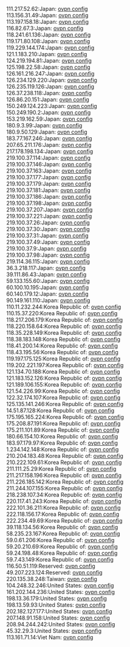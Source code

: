 111.217.52.62:Japan: [ovpn config](vpn/111_217_52_62.ovpn)  
113.156.31.49:Japan: [ovpn config](vpn/113_156_31_49.ovpn)  
113.197.158.18:Japan: [ovpn config](vpn/113_197_158_18.ovpn)  
116.82.67.3:Japan: [ovpn config](vpn/116_82_67_3.ovpn)  
118.241.61.136:Japan: [ovpn config](vpn/118_241_61_136.ovpn)  
119.171.80.108:Japan: [ovpn config](vpn/119_171_80_108.ovpn)  
119.229.144.174:Japan: [ovpn config](vpn/119_229_144_174.ovpn)  
121.1.183.210:Japan: [ovpn config](vpn/121_1_183_210.ovpn)  
124.219.194.81:Japan: [ovpn config](vpn/124_219_194_81.ovpn)  
125.198.22.58:Japan: [ovpn config](vpn/125_198_22_58.ovpn)  
126.161.216.247:Japan: [ovpn config](vpn/126_161_216_247.ovpn)  
126.234.129.220:Japan: [ovpn config](vpn/126_234_129_220.ovpn)  
126.235.119.126:Japan: [ovpn config](vpn/126_235_119_126.ovpn)  
126.37.238.118:Japan: [ovpn config](vpn/126_37_238_118.ovpn)  
126.86.20.151:Japan: [ovpn config](vpn/126_86_20_151.ovpn)  
150.249.124.223:Japan: [ovpn config](vpn/150_249_124_223.ovpn)  
150.249.190.2:Japan: [ovpn config](vpn/150_249_190_2.ovpn)  
153.219.162.59:Japan: [ovpn config](vpn/153_219_162_59.ovpn)  
180.9.3.99:Japan: [ovpn config](vpn/180_9_3_99.ovpn)  
180.9.50.129:Japan: [ovpn config](vpn/180_9_50_129.ovpn)  
183.77.167.246:Japan: [ovpn config](vpn/183_77_167_246.ovpn)  
207.65.211.176:Japan: [ovpn config](vpn/207_65_211_176.ovpn)  
217.178.198.134:Japan: [ovpn config](vpn/217_178_198_134.ovpn)  
219.100.37.114:Japan: [ovpn config](vpn/219_100_37_114.ovpn)  
219.100.37.146:Japan: [ovpn config](vpn/219_100_37_146.ovpn)  
219.100.37.163:Japan: [ovpn config](vpn/219_100_37_163.ovpn)  
219.100.37.177:Japan: [ovpn config](vpn/219_100_37_177.ovpn)  
219.100.37.179:Japan: [ovpn config](vpn/219_100_37_179.ovpn)  
219.100.37.181:Japan: [ovpn config](vpn/219_100_37_181.ovpn)  
219.100.37.186:Japan: [ovpn config](vpn/219_100_37_186.ovpn)  
219.100.37.198:Japan: [ovpn config](vpn/219_100_37_198.ovpn)  
219.100.37.207:Japan: [ovpn config](vpn/219_100_37_207.ovpn)  
219.100.37.221:Japan: [ovpn config](vpn/219_100_37_221.ovpn)  
219.100.37.26:Japan: [ovpn config](vpn/219_100_37_26.ovpn)  
219.100.37.30:Japan: [ovpn config](vpn/219_100_37_30.ovpn)  
219.100.37.31:Japan: [ovpn config](vpn/219_100_37_31.ovpn)  
219.100.37.49:Japan: [ovpn config](vpn/219_100_37_49.ovpn)  
219.100.37.9:Japan: [ovpn config](vpn/219_100_37_9.ovpn)  
219.100.37.98:Japan: [ovpn config](vpn/219_100_37_98.ovpn)  
219.114.36.115:Japan: [ovpn config](vpn/219_114_36_115.ovpn)  
36.3.218.117:Japan: [ovpn config](vpn/36_3_218_117.ovpn)  
39.111.86.43:Japan: [ovpn config](vpn/39_111_86_43.ovpn)  
59.133.155.60:Japan: [ovpn config](vpn/59_133_155_60.ovpn)  
60.100.10.195:Japan: [ovpn config](vpn/60_100_10_195.ovpn)  
60.140.179.12:Japan: [ovpn config](vpn/60_140_179_12.ovpn)  
90.149.161.110:Japan: [ovpn config](vpn/90_149_161_110.ovpn)  
110.11.232.244:Korea Republic of: [ovpn config](vpn/110_11_232_244.ovpn)  
110.15.37.220:Korea Republic of: [ovpn config](vpn/110_15_37_220.ovpn)  
118.217.206.179:Korea Republic of: [ovpn config](vpn/118_217_206_179.ovpn)  
118.220.158.64:Korea Republic of: [ovpn config](vpn/118_220_158_64.ovpn)  
118.35.228.149:Korea Republic of: [ovpn config](vpn/118_35_228_149.ovpn)  
118.38.183.148:Korea Republic of: [ovpn config](vpn/118_38_183_148.ovpn)  
118.41.200.14:Korea Republic of: [ovpn config](vpn/118_41_200_14.ovpn)  
118.43.195.56:Korea Republic of: [ovpn config](vpn/118_43_195_56.ovpn)  
119.197.175.125:Korea Republic of: [ovpn config](vpn/119_197_175_125.ovpn)  
119.202.221.197:Korea Republic of: [ovpn config](vpn/119_202_221_197.ovpn)  
121.134.70.188:Korea Republic of: [ovpn config](vpn/121_134_70_188.ovpn)  
121.183.152.126:Korea Republic of: [ovpn config](vpn/121_183_152_126.ovpn)  
121.189.106.155:Korea Republic of: [ovpn config](vpn/121_189_106_155.ovpn)  
121.54.226.99:Korea Republic of: [ovpn config](vpn/121_54_226_99.ovpn)  
122.32.174.107:Korea Republic of: [ovpn config](vpn/122_32_174_107.ovpn)  
125.135.141.246:Korea Republic of: [ovpn config](vpn/125_135_141_246.ovpn)  
14.51.87.128:Korea Republic of: [ovpn config](vpn/14_51_87_128.ovpn)  
175.195.165.224:Korea Republic of: [ovpn config](vpn/175_195_165_224.ovpn)  
175.208.87.191:Korea Republic of: [ovpn config](vpn/175_208_87_191.ovpn)  
175.211.101.89:Korea Republic of: [ovpn config](vpn/175_211_101_89.ovpn)  
180.66.154.10:Korea Republic of: [ovpn config](vpn/180_66_154_10.ovpn)  
183.97.179.97:Korea Republic of: [ovpn config](vpn/183_97_179_97.ovpn)  
1.234.142.148:Korea Republic of: [ovpn config](vpn/1_234_142_148.ovpn)  
210.204.183.48:Korea Republic of: [ovpn config](vpn/210_204_183_48.ovpn)  
210.222.109.61:Korea Republic of: [ovpn config](vpn/210_222_109_61.ovpn)  
211.111.25.29:Korea Republic of: [ovpn config](vpn/211_111_25_29.ovpn)  
211.217.158.196:Korea Republic of: [ovpn config](vpn/211_217_158_196.ovpn)  
211.226.185.142:Korea Republic of: [ovpn config](vpn/211_226_185_142.ovpn)  
211.244.107.155:Korea Republic of: [ovpn config](vpn/211_244_107_155.ovpn)  
218.238.107.34:Korea Republic of: [ovpn config](vpn/218_238_107_34.ovpn)  
220.117.41.243:Korea Republic of: [ovpn config](vpn/220_117_41_243.ovpn)  
222.101.36.211:Korea Republic of: [ovpn config](vpn/222_101_36_211.ovpn)  
222.118.156.17:Korea Republic of: [ovpn config](vpn/222_118_156_17.ovpn)  
222.234.49.69:Korea Republic of: [ovpn config](vpn/222_234_49_69.ovpn)  
39.118.134.56:Korea Republic of: [ovpn config](vpn/39_118_134_56.ovpn)  
58.235.23.167:Korea Republic of: [ovpn config](vpn/58_235_23_167.ovpn)  
59.0.61.206:Korea Republic of: [ovpn config](vpn/59_0_61_206.ovpn)  
59.20.210.69:Korea Republic of: [ovpn config](vpn/59_20_210_69.ovpn)  
59.24.198.48:Korea Republic of: [ovpn config](vpn/59_24_198_48.ovpn)  
59.7.43.149:Korea Republic of: [ovpn config](vpn/59_7_43_149.ovpn)  
116.50.51.119:Reserved: [ovpn config](vpn/116_50_51_119.ovpn)  
49.207.223.124:Reserved: [ovpn config](vpn/49_207_223_124.ovpn)  
220.135.38.248:Taiwan: [ovpn config](vpn/220_135_38_248.ovpn)  
104.248.32.246:United States: [ovpn config](vpn/104_248_32_246.ovpn)  
161.202.144.236:United States: [ovpn config](vpn/161_202_144_236.ovpn)  
198.13.36.179:United States: [ovpn config](vpn/198_13_36_179.ovpn)  
198.13.59.93:United States: [ovpn config](vpn/198_13_59_93.ovpn)  
202.182.127.177:United States: [ovpn config](vpn/202_182_127_177.ovpn)  
207.148.91.158:United States: [ovpn config](vpn/207_148_91_158.ovpn)  
208.94.244.242:United States: [ovpn config](vpn/208_94_244_242.ovpn)  
45.32.29.3:United States: [ovpn config](vpn/45_32_29_3.ovpn)  
113.161.71.14:Viet Nam: [ovpn config](vpn/113_161_71_14.ovpn)  
